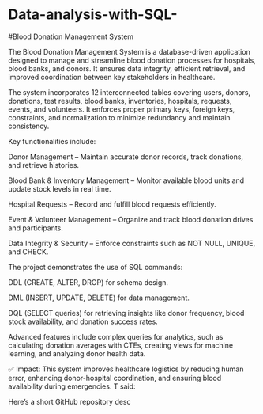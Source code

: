 # Data-analysis-with-SQL-

#Blood Donation Management System

The Blood Donation Management System is a database-driven application designed to manage and streamline blood donation processes for hospitals, blood banks, and donors. It ensures data integrity, efficient retrieval, and improved coordination between key stakeholders in healthcare.

The system incorporates 12 interconnected tables covering users, donors, donations, test results, blood banks, inventories, hospitals, requests, events, and volunteers. It enforces proper primary keys, foreign keys, constraints, and normalization to minimize redundancy and maintain consistency.

Key functionalities include:

Donor Management – Maintain accurate donor records, track donations, and retrieve histories.

Blood Bank & Inventory Management – Monitor available blood units and update stock levels in real time.

Hospital Requests – Record and fulfill blood requests efficiently.

Event & Volunteer Management – Organize and track blood donation drives and participants.

Data Integrity & Security – Enforce constraints such as NOT NULL, UNIQUE, and CHECK.

The project demonstrates the use of SQL commands:

DDL (CREATE, ALTER, DROP) for schema design.

DML (INSERT, UPDATE, DELETE) for data management.

DQL (SELECT queries) for retrieving insights like donor frequency, blood stock availability, and donation success rates.

Advanced features include complex queries for analytics, such as calculating donation averages with CTEs, creating views for machine learning, and analyzing donor health data.

✅ Impact: This system improves healthcare logistics by reducing human error, enhancing donor-hospital coordination, and ensuring blood availability during emergencies.
T said:

Here’s a short GitHub repository desc
